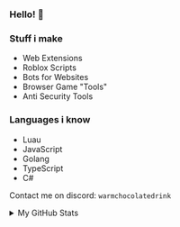 ### Hello! 👋

### Stuff i make
- Web Extensions
- Roblox Scripts
- Bots for Websites
- Browser Game "Tools"
- Anti Security Tools

### Languages i know
- Luau
- JavaScript
- Golang
- TypeScript
- C#

Contact me on discord: `warmchocolatedrink`

<details>
   <summary>My GitHub Stats</summary>

   <div style="text-align: left;">
      <img src="https://github-readme-stats.vercel.app/api?username=chocolatedrink&theme=dark&show_icons=true&hide_border=true&count_private=true" width="400"/>
   </div>
   <div style="text-align: left;">
      <img src="https://github-readme-streak-stats.herokuapp.com/?user=chocolatedrink&theme=dark&hide_border=true" width="400"/>
   </div>
   <div style="text-align: left;">
      <img src="https://github-readme-stats.vercel.app/api/top-langs/?username=chocolatedrink&theme=dark&show_icons=true&hide_border=true&layout=compact" width="290"/>
   </div>
</details>